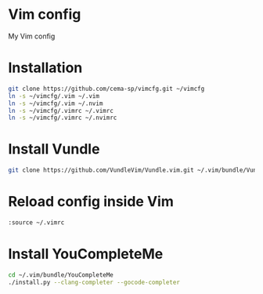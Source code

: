 # Vim config

My Vim config

# Installation

~~~bash
git clone https://github.com/cema-sp/vimcfg.git ~/vimcfg
ln -s ~/vimcfg/.vim ~/.vim
ln -s ~/vimcfg/.vim ~/.nvim
ln -s ~/vimcfg/.vimrc ~/.vimrc
ln -s ~/vimcfg/.vimrc ~/.nvimrc
~~~

# Install Vundle

~~~bash
git clone https://github.com/VundleVim/Vundle.vim.git ~/.vim/bundle/Vundle.vim
~~~

# Reload config inside Vim

~~~bash
:source ~/.vimrc
~~~

# Install YouCompleteMe

~~~bash
cd ~/.vim/bundle/YouCompleteMe
./install.py --clang-completer --gocode-completer
~~~
